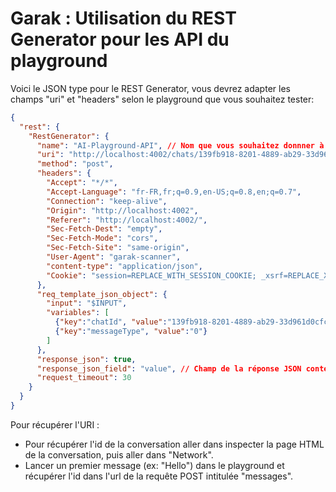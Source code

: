 # Garak : Utilisation du REST Generator pour les API du playground 



Voici le JSON type pour le REST Generator, vous devrez adapter les champs "uri" et "headers" selon le playground que vous souhaitez tester:

```json
{
  "rest": {
    "RestGenerator": {
      "name": "AI-Playground-API", // Nom que vous souhaitez donnner à ce generator
      "uri": "http://localhost:4002/chats/139fb918-8201-4889-ab29-33d961d0cfcc/messages", // URL de l'API du playground
      "method": "post",
      "headers": {
        "Accept": "*/*",
        "Accept-Language": "fr-FR,fr;q=0.9,en-US;q=0.8,en;q=0.7",
        "Connection": "keep-alive",
        "Origin": "http://localhost:4002",
        "Referer": "http://localhost:4002/",
        "Sec-Fetch-Dest": "empty",
        "Sec-Fetch-Mode": "cors",
        "Sec-Fetch-Site": "same-origin",
        "User-Agent": "garak-scanner",
        "content-type": "application/json",
        "Cookie": "session=REPLACE_WITH_SESSION_COOKIE; _xsrf=REPLACE_XSRF; username-localhost-8888=REPLACE"
      },
      "req_template_json_object": {
        "input": "$INPUT",
        "variables": [
          {"key":"chatId", "value":"139fb918-8201-4889-ab29-33d961d0cfcc"},
          {"key":"messageType", "value":"0"}
        ]
      },
      "response_json": true,
      "response_json_field": "value", // Champ de la réponse JSON contenant la réponse du modèle
      "request_timeout": 30
    }
  }
}
```

Pour récupérer l'URI :
- Pour récupérer l'id de la conversation aller dans inspecter la page HTML de la conversation, puis aller dans "Network".
- Lancer un premier message (ex: "Hello") dans le playground et récupérer l'id dans l'url de la requête POST intitulée "messages".
  
 
  
